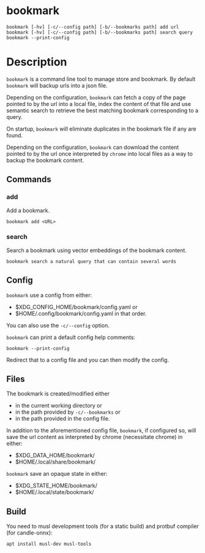 # bookmark

```
bookmark [-hv] [-c/--config path] [-b/--bookmarks path] add url
bookmark [-hv] [-c/--config path] [-b/--bookmarks path] search query
bookmark --print-config
```

# Description

`bookmark` is a command line tool to manage store and bookmark. By default
`bookmark` will backup urls into a json file.

Depending on the configuration, `bookmark` can fetch a copy of the page pointed
to by the url into a local file, index the content of that file and use semantic
search to retrieve the best matching bookmark corresponding to a query.

On startup, `bookmark` will eliminate duplicates in the bookmark file if any are
found.

Depending on the configuration, `bookmark` can download the content pointed to
by the url once interpreted by `chrome` into local files as a way to backup the
bookmark content.

## Commands

### add

Add a bookmark.

```
bookmark add <URL>
```

### search

Search a bookmark using vector embeddings of the bookmark content.

```
bookmark search a natural query that can contain several words
```

## Config

`bookmark` use a config from either:
- $XDG_CONFIG_HOME/bookmark/config.yaml or
- $HOME/.config/bookmark/config.yaml
in that order.

You can also use the `-c/--config` option.

`bookmark` can print a default config help comments:
```
bookmark --print-config
```
Redirect that to a config file and you can then modify the config.

## Files

The bookmark is created/modified either
- in the current working directory or
- in the path provided by `-c/--bookmarks` or
- in the path provided in the config file.

In addition to the aforementioned config file, `bookmark`, if configured so,
will save the url content as interpreted by chrome (necessitate chrome) in
either:
- $XDG_DATA_HOME/bookmark/
- $HOME/.local/share/bookmark/

`bookmark` save an opaque state in either:
- $XDG_STATE_HOME/bookmark/
- $HOME/.local/state/bookmark/

## Build

You need to musl development tools (for a static build) and protbuf compiler
(for candle-onnx):
```bash
apt install musl-dev musl-tools
```
